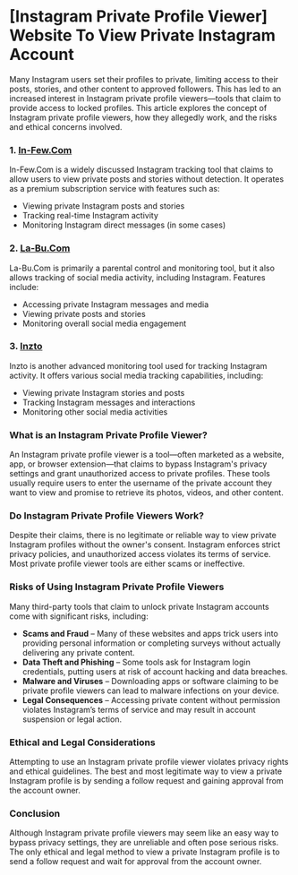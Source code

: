# **[Instagram Private Profile Viewer] Website To View Private Instagram Account**

Many Instagram users set their profiles to private, limiting access to their posts, stories, and other content to approved followers. This has led to an increased interest in Instagram private profile viewers—tools that claim to provide access to locked profiles. This article explores the concept of Instagram private profile viewers, how they allegedly work, and the risks and ethical concerns involved.
### 1. **[In-Few.Com](https://in-few.com/)**
In-Few.Com is a widely discussed Instagram tracking tool that claims to allow users to view private posts and stories without detection. It operates as a premium subscription service with features such as:
- Viewing private Instagram posts and stories
- Tracking real-time Instagram activity
- Monitoring Instagram direct messages (in some cases)

### 2. **[La-Bu.Com](https://la-bu.com/)**
La-Bu.Com is primarily a parental control and monitoring tool, but it also allows tracking of social media activity, including Instagram. Features include:
- Accessing private Instagram messages and media
- Viewing private posts and stories
- Monitoring overall social media engagement

### 3. **[Inzto](https://inzto.com/)**
Inzto is another advanced monitoring tool used for tracking Instagram activity. It offers various social media tracking capabilities, including:
- Viewing private Instagram stories and posts
- Tracking Instagram messages and interactions
- Monitoring other social media activities


### What is an Instagram Private Profile Viewer?

An Instagram private profile viewer is a tool—often marketed as a website, app, or browser extension—that claims to bypass Instagram's privacy settings and grant unauthorized access to private profiles. These tools usually require users to enter the username of the private account they want to view and promise to retrieve its photos, videos, and other content.

### Do Instagram Private Profile Viewers Work?

Despite their claims, there is no legitimate or reliable way to view private Instagram profiles without the owner's consent. Instagram enforces strict privacy policies, and unauthorized access violates its terms of service. Most private profile viewer tools are either scams or ineffective.

### Risks of Using Instagram Private Profile Viewers

Many third-party tools that claim to unlock private Instagram accounts come with significant risks, including:

- **Scams and Fraud** – Many of these websites and apps trick users into providing personal information or completing surveys without actually delivering any private content.
- **Data Theft and Phishing** – Some tools ask for Instagram login credentials, putting users at risk of account hacking and data breaches.
- **Malware and Viruses** – Downloading apps or software claiming to be private profile viewers can lead to malware infections on your device.
- **Legal Consequences** – Accessing private content without permission violates Instagram’s terms of service and may result in account suspension or legal action.

### Ethical and Legal Considerations

Attempting to use an Instagram private profile viewer violates privacy rights and ethical guidelines. The best and most legitimate way to view a private Instagram profile is by sending a follow request and gaining approval from the account owner.

### Conclusion

Although Instagram private profile viewers may seem like an easy way to bypass privacy settings, they are unreliable and often pose serious risks. The only ethical and legal method to view a private Instagram profile is to send a follow request and wait for approval from the account owner.

